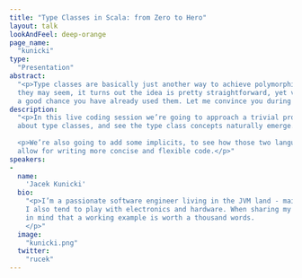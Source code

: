 ```yaml
---
title: "Type Classes in Scala: from Zero to Hero"
layout: talk
lookAndFeel: deep-orange
page_name:
  "kunicki"
type:
  "Presentation"
abstract:
  "<p>Type classes are basically just another way to achieve polymorphism in your code. Scary as 
  they may seem, it turns out the idea is pretty straightforward, yet very powerful. And there’s 
  a good chance you have already used them. Let me convince you during this live-coding session!</p>"
description:
  "<p>In this live coding session we’re going to approach a trivial problem as if we didn’t know 
  about type classes, and see the type class concepts naturally emerge.</p>
      
  <p>We’re also going to add some implicits, to see how those two language features used together 
  allow for writing more concise and flexible code.</p>"
speakers:
-
  name:
    'Jacek Kunicki'
  bio:
    "<p>I’m a passionate software engineer living in the JVM land - mainly, but not limited to. 
    I also tend to play with electronics and hardware. When sharing my knowlegde, I always keep 
    in mind that a working example is worth a thousand words.
    </p>"
  image:
    "kunicki.png"
  twitter:
    "rucek"
---
```

